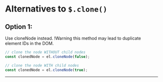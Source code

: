 # Alternatives to `$.clone()`


## Option 1:

Use cloneNode instead. !Warning this method may lead to duplicate element IDs in the DOM.

```js
// clone the node WITHOUT child nodes
const clonedNode = el.cloneNode(false);
```

```js
// clone the node WITH child nodes
const clonedNode = el.cloneNode(true);
```

---
